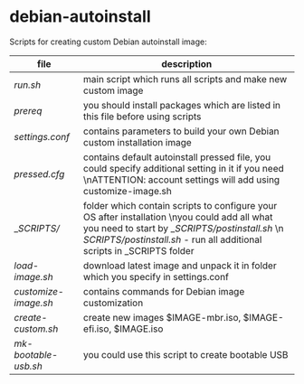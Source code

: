 # debian-autoinstall

Scripts for creating custom Debian autoinstall image:

file                | description
-----------------------|---------------------------------------------------
_run.sh_              | main script which runs all scripts and make new custom image
_prereq_             | you should install packages which are listed in this file before using scripts
_settings.conf_       | contains parameters to build your own Debian custom installation image 
_pressed.cfg_         | contains default autoinstall pressed file, you could specify additional setting in it if you need \nATTENTION: account settings will add using customize-image.sh
__SCRIPTS/_            | folder which contain scripts to configure your OS after installation \nyou could add all what you need to start by __SCRIPTS/postinstall.sh_ \n _SCRIPTS/postinstall.sh_ - run all additional scripts in _SCRIPTS folder
_load-image.sh_      | download latest image and unpack it in folder which you specify in settings.conf
_customize-image.sh_  | contains commands for Debian image customization
_create-custom.sh_    | create new images $IMAGE-mbr.iso,  $IMAGE-efi.iso, $IMAGE.iso
_mk-bootable-usb.sh_  | you could use this script to create bootable USB
 
 
 
